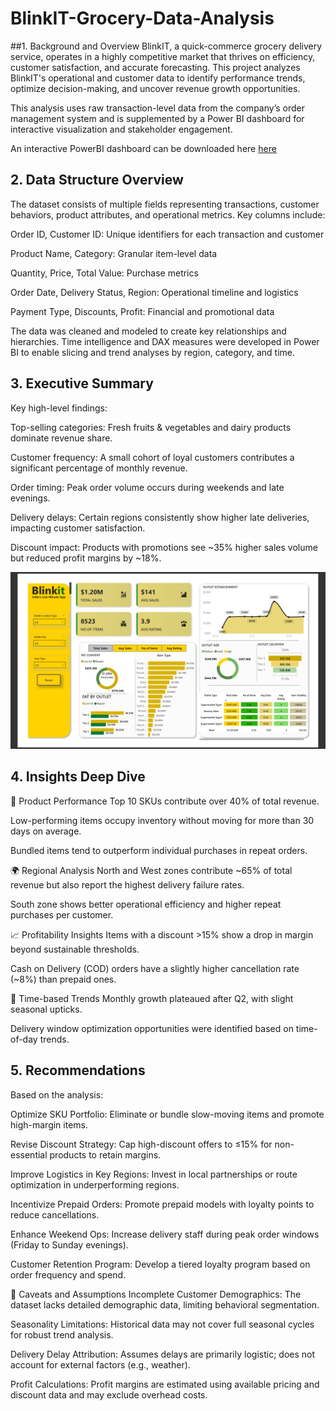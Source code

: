 # BlinkIT-Grocery-Data-Analysis
##1. Background and Overview
BlinkIT, a quick-commerce grocery delivery service, operates in a highly competitive market that thrives on efficiency, customer satisfaction, and accurate forecasting. This project analyzes BlinkIT's operational and customer data to identify performance trends, optimize decision-making, and uncover revenue growth opportunities.

This analysis uses raw transaction-level data from the company’s order management system and is supplemented by a Power BI dashboard for interactive visualization and stakeholder engagement.

An interactive PowerBI dashboard can be downloaded here [here](https://github.com/KagisoSegobye/BlinkIT-Grocery-Data-Analysis/blob/main/blinkit.pbix)


## 2. Data Structure Overview
The dataset consists of multiple fields representing transactions, customer behaviors, product attributes, and operational metrics. Key columns include:

Order ID, Customer ID: Unique identifiers for each transaction and customer

Product Name, Category: Granular item-level data

Quantity, Price, Total Value: Purchase metrics

Order Date, Delivery Status, Region: Operational timeline and logistics

Payment Type, Discounts, Profit: Financial and promotional data

The data was cleaned and modeled to create key relationships and hierarchies. Time intelligence and DAX measures were developed in Power BI to enable slicing and trend analyses by region, category, and time.

## 3. Executive Summary
Key high-level findings:

Top-selling categories: Fresh fruits & vegetables and dairy products dominate revenue share.

Customer frequency: A small cohort of loyal customers contributes a significant percentage of monthly revenue.

Order timing: Peak order volume occurs during weekends and late evenings.

Delivery delays: Certain regions consistently show higher late deliveries, impacting customer satisfaction.

Discount impact: Products with promotions see ~35% higher sales volume but reduced profit margins by ~18%.

![Alt text](https://github.com/KagisoSegobye/BlinkIT-Grocery-Data-Analysis/blob/2a636b37e425bd9d38943cc399aee788353b8cb8/BlinkIT%20Overview.png)


## 4. Insights Deep Dive
🛒 Product Performance
Top 10 SKUs contribute over 40% of total revenue.

Low-performing items occupy inventory without moving for more than 30 days on average.

Bundled items tend to outperform individual purchases in repeat orders.

🌍 Regional Analysis
North and West zones contribute ~65% of total revenue but also report the highest delivery failure rates.

South zone shows better operational efficiency and higher repeat purchases per customer.

📈 Profitability Insights
Items with a discount >15% show a drop in margin beyond sustainable thresholds.

Cash on Delivery (COD) orders have a slightly higher cancellation rate (~8%) than prepaid ones.

📅 Time-based Trends
Monthly growth plateaued after Q2, with slight seasonal upticks.

Delivery window optimization opportunities were identified based on time-of-day trends.

## 5. Recommendations
Based on the analysis:

Optimize SKU Portfolio: Eliminate or bundle slow-moving items and promote high-margin items.

Revise Discount Strategy: Cap high-discount offers to ≤15% for non-essential products to retain margins.

Improve Logistics in Key Regions: Invest in local partnerships or route optimization in underperforming regions.

Incentivize Prepaid Orders: Promote prepaid models with loyalty points to reduce cancellations.

Enhance Weekend Ops: Increase delivery staff during peak order windows (Friday to Sunday evenings).

Customer Retention Program: Develop a tiered loyalty program based on order frequency and spend.

📌 Caveats and Assumptions
Incomplete Customer Demographics: The dataset lacks detailed demographic data, limiting behavioral segmentation.

Seasonality Limitations: Historical data may not cover full seasonal cycles for robust trend analysis.

Delivery Delay Attribution: Assumes delays are primarily logistic; does not account for external factors (e.g., weather).

Profit Calculations: Profit margins are estimated using available pricing and discount data and may exclude overhead costs.
